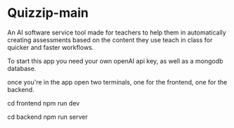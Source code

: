 # Quizzip-main

An AI software service tool made for teachers to help them in automatically creating assessments based on the content they use teach in class for quicker and faster workflows.

To start this app you need your own openAI api key, as well as a mongodb database.

once you're in the app open two terminals, one for the frontend, one for the backend.

cd frontend
npm run dev

cd backend
npm run server
